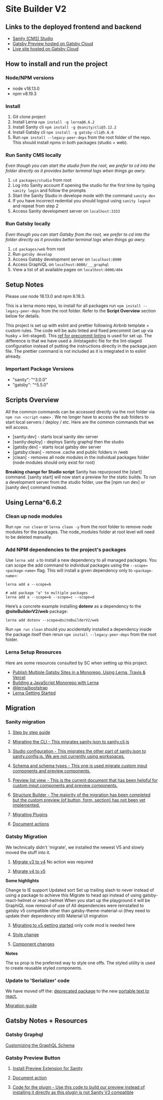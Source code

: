 # Site Builder V2

## Links to the deployed frontend and backend

* [Sanity (CMS) Studio](https://tblearn.sanity.studio/desk)
* [Gatsby Preview hosted on Gatsby Cloud](https://preview-tblearn.gatsbyjs.io/)
* [Live site hosted on Gatsby Cloud](https://sitebuilderv2.gatsbyjs.io/)

## How to install and run the project

### Node/NPM versions

* node v18.13.0
* npm v8.19.3

### Install

1. Git clone project
2. Install Lerna `npm install -g lerna@6.6.2` 
3. Install Sanity cli `npm install -g @sanity/cli@3.12.2`
4. Install Gatsby cli `npm install -g gatsby-cli@5.6.0`
5. Run `npm install --legacy-peer-deps` from the root folder of the repo. This should install npms in both packages (studio + web).

### Run Sanity CMS locally

*Even though you can start the studio from the root, we prefer to cd into the folder directly as it provides better terminal logs when things go awry.*

1. `cd packages/studio` from root
2. Log into Sanity account if opening the studio for the first time by typing `sanity login` and follow the prompts
3. Start the Sanity Studio in develope mode with the command `sanity dev`
4. If you have incorrect redential you should logout using `sanity logout` and repeat from step 2
5. Access Sanity development server on `localhost:3333`

### Run Gatsby locally

*Even though you can start Gatsby from the root, we prefer to cd into the folder directly as it provides better terminal logs when things go awry.*

1. `cd packages/web` from root
2. Run `gatsby develop`
3. Access Gatsby development server on `localhost:8000`
4. Access GraphiQL on `localhost:8000/___graphql`
5. View a list of all available pages on `localhost:8000/404`

## Setup Notes

Please use node 18.13.0 and npm 8.19.3.

This is a lerna mono repo, to install for all packages run `npm install --legacy-peer-deps` from the root folder. Refer to the **Script Overview** section below for details.

This project is set up with eslint and prettier following Airbnb template + custom rules. The code will be auto linted and fixed precommit (set up via husky + lint-staged). This [ref for precommit linting](https://laurieontech.com/posts/husky/) is used for set up. The difference is that we have used a .lintstagedrc file for the lint-staged configuration instead of putting the instructions directly in the package.json file. The prettier command is not included as it is integrated in to eslint already.

### Important Package Versions

* "sanity": "^3.0.0"
* "gatsby": "^5.5.0"

## Scripts Overview

All the common commands can be accessed directly via the root folder via `npm run <script-name>` . We no longer have to access the sub folders to start local servers / deploy / etc. Here are the common commands that we will access.
* [sanity:dev] - starts local sanity dev server
* [sanity:deploy] - deploys Sanity graphql then the studio
* [gatsby:dev] - starts local gatsby dev server
* [gatsby:clean] - remove .cache and public folders in /web
* [clean] - removes all node modules in the individual packages folder (node modules should only exist for root)

**Breaking change for Studio script**
Sanity has repurposed the [start] command. [sanity start] will now start a preview for the static builds. To run a development server from the studio folder, use the [npm run dev] or [sanity dev] command instead.

## Using Lerna^6.6.2

### Clean up node modules

Run `npm run clean` or `lerna clean -y` from the root folder to remove node modules for the packages. The node_modules folder at root level will need to be deleted manually.

### Add NPM dependencies to the project's packages

Use `lerna add a` to install a new dependency to all managed packages. You can scope the add command to individual packages using the `--scope=<package-name>` flag. This will install a given dependency only to `<package-name>`:
```
lerna add a --scope=b

# add package "a" to multiple packages
lerna add a --scope=b --scope=c --scope=d  
```

Here’s a concrete example installing **dotenv** as a dependency to the **@siteBuilderV2/web** package:
```
lerna add dotenv --scope=@siteBuilderV2/web  
```

Run `npm run clean` should you accidentally installed a dependency inside the package itself then rerun `npm install --legacy-peer-deps` from the root folder.

### Lerna Setup Resources

Here are some resources consulted by SC when setting up this project.
* [Publish Multiple Gatsby Sites in a Monorepo, Using Lerna, Travis & Vercel](https://www.gatsbyjs.com/blog/2019-01-01-publish-multiple-gatsby-sites/)
* [Building a JavaScript Monorepo with Lerna](https://javascript.plainenglish.io/javascript-monorepo-with-lerna-5729d6242302)
* [@lerna/bootstrap](https://www.npmjs.com/package/@lerna/bootstrap)
* [Lerna Getting Started](https://lerna.js.org/docs/getting-started)

## Migration

### Sanity migration

1. [Step by step guide](https://www.sanity.io/docs/example-migrating-the-blog-template-from-studio-v2-to-v3)

2. [Migrating the CLI - This migrates sanity.json to sanity.cli.js](https://www.sanity.io/docs/migrating-the-cli)

3. [Studio configuration - This migrates the other part of sanity.json to sanity.config.js. We are not currently using workspaces.](https://www.sanity.io/docs/migrating-studio-configuration)

4. [Schema and schema types - This one is used migrate custom input components and preview components.](https://www.sanity.io/docs/migrating-schema-types)

5. [Preview list view - This is the current document that has been helpful for custom input components and preview components.](https://www.sanity.io/docs/previews-list-views)

6. [Structure Builder - The majority of the migration has been completed but the custom preview (of button, form, section) has not been yet implemented.](https://www.sanity.io/docs/migrating-custom-structure-and-default-document-node)

7. [Migrating Plugins](https://www.sanity.io/docs/migrating-plugins)

8. [Document actions](https://www.sanity.io/docs/document-actions)

### Gatsby Migration

We technically didn't 'migrate', we installed the newest V5 and slowly moved the stuff into it.

1. [Migrate v3 to v4](https://www.gatsbyjs.com/docs/reference/release-notes/migrating-from-v3-to-v4/) No action was required

2. [Migrate v4 to v5](https://www.gatsbyjs.com/docs/reference/release-notes/migrating-from-v4-to-v5/)

**Some highlights**

Change to IE support
Updated sort
Set up trailing slash to never instead of using a package to achieve this
Migrate to head api instead of using gatsby-react-helmet or react-helmet
When you start up the playground it will be GraphiQL now
removal of use of <StaticQuery />
All dependencies were reinstalled to gatsby v5 compatible other than gatsby-theme-material-ui (they need to update their dependency still)
Material UI migration

3. [Migrating to v5 getting started](https://mui.com/material-ui/migration/migration-v4/) only code mod is needed here

4. [Style change](https://mui.com/material-ui/migration/v5-style-changes/)

5. [Component changes](https://mui.com/material-ui/migration/v5-component-changes/)

**Notes**

The sx prop is the preferred way to style one offs. The styled utility is used to create reusable styled components.

### Update to 'Serializer' code

We have moved off the: [deprecated package](https://github.com/sanity-io/block-content-to-react) to the new [portable text to react.](https://www.sanity.io/docs/portable-text-to-react)

[Migration guide](https://www.sanity.io/docs/portable-text-to-react)

## Gatsby Notes + Resources

### Gatsby Graphql

[Customizing the GraphQL Schema](https://www.gatsbyjs.com/docs/reference/graphql-data-layer/schema-customization/)

### Gatsby Preview Button

1. [Install Preview Extension for Sanity](https://support.gatsbyjs.com/hc/en-us/articles/4877130019731-Install-Preview-Extension-for-Sanity)

2. [Document action](https://www.sanity.io/docs/document-actions)

3. [Code for the plugin - Use this code to build our preview instead of installing it directly as this plugin is not Sanity V3 compatible](https://www.npmjs.com/package/%40nwazuo/sanity-plugin-gatsby-cloud-preview?activeTab=explore)